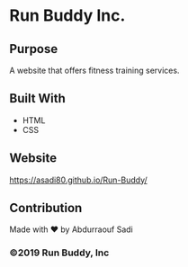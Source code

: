 # Run Buddy Inc.

## Purpose
A website that offers fitness training services. 

## Built With
* HTML
* CSS

## Website
https://asadi80.github.io/Run-Buddy/

## Contribution
Made with ❤️ by Abdurraouf Sadi

### ©️2019 Run Buddy, Inc 

